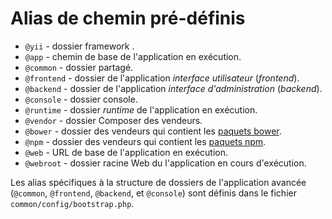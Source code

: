 Alias de chemin pré-définis
==========================

- `@yii` - dossier framework .
- `@app` - chemin de base de l'application en exécution.
- `@common` - dossier partagé.
- `@frontend` - dossier de l'application *interface utilisateur* (*frontend*).
- `@backend` - dossier de l'application *interface d'administration* (*backend*).
- `@console` - dossier console.
- `@runtime` - dossier *runtime* de l'application en exécution.
- `@vendor` - dossier Composer des vendeurs.
- `@bower` - dossier des vendeurs qui contient les [paquets bower](https://bower.io/).
- `@npm` - dossier des vendeurs qui contient les [paquets npm](https://www.npmjs.org/).
- `@web` -  URL de base de l'application en exécution.
- `@webroot` - dossier racine Web du l'application en cours d'exécution.

Les alias spécifiques à la structure de dossiers de l'application avancée
(`@common`,  `@frontend`, `@backend`, et `@console`) sont définis dans le fichier `common/config/bootstrap.php`.
